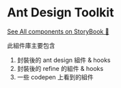 # Ant Design Toolkit


<a href="https://antd-toolkit.vercel.app" target="_blank">See All components on StoryBook 🤟</a>


此組件庫主要包含
1. 封裝後的 ant design 組件 & hooks
2. 封裝後的 refine 的組件 & hooks
3. 一些 codepen 上看到的組件





